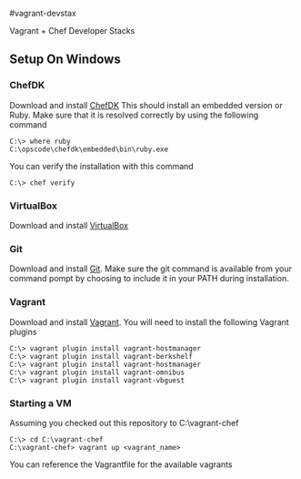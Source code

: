 #vagrant-devstax

Vagrant + Chef Developer Stacks

## Setup On Windows

### ChefDK
Download and install [ChefDK](http://downloads.getchef.com/chef-dk/windows/) This should install an embedded version or Ruby.
Make sure that it is resolved correctly by using the following command
```shell
C:\> where ruby
C:\opscode\chefdk\embedded\bin\ruby.exe
```
You can verify the installation with this command
```shell
C:\> chef verify
```

### VirtualBox
Download and install [VirtualBox](https://www.virtualbox.org/wiki/Downloads)

### Git
Download and install [Git](http://msysgit.github.io/). Make sure the git command is available from your command pompt by choosing to include it in your PATH during installation.

### Vagrant
Download and install [Vagrant](https://www.vagrantup.com/downloads.html). You will need to install the following Vagrant plugins
```shell
C:\> vagrant plugin install vagrant-hostmanager
C:\> vagrant plugin install vagrant-berkshelf
C:\> vagrant plugin install vagrant-hostmanager
C:\> vagrant plugin install vagrant-omnibus
C:\> vagrant plugin install vagrant-vbguest
```

### Starting a VM
Assuming you checked out this repository to C:\vagrant-chef
```shell
C:\> cd C:\vagrant-chef
C:\vagrant-chef> vagrant up <vagrant_name>
```
You can reference the Vagrantfile for the available vagrants